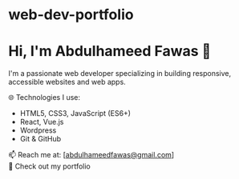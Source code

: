 # web-dev-portfolio
# Hi, I'm Abdulhameed Fawas 👋

I'm a passionate web developer specializing in building responsive, accessible websites and web apps.

🌐 Technologies I use:
- HTML5, CSS3, JavaScript (ES6+)
- React, Vue.js
- Wordpress
- Git & GitHub

📫 Reach me at: [abdulhameedfawas@gmail.com]  
🔗 Check out my portfolio
